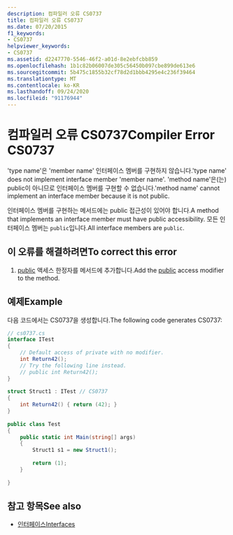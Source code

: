 ```yaml
---
description: 컴파일러 오류 CS0737
title: 컴파일러 오류 CS0737
ms.date: 07/20/2015
f1_keywords:
- CS0737
helpviewer_keywords:
- CS0737
ms.assetid: d2247770-5546-46f2-a01d-8e2ebfcbb859
ms.openlocfilehash: 1b1c82b06007de305c56450b097cbe899de613e6
ms.sourcegitcommit: 5b475c1855b32cf78d2d1bbb4295e4c236f39464
ms.translationtype: MT
ms.contentlocale: ko-KR
ms.lasthandoff: 09/24/2020
ms.locfileid: "91176944"
---
```

# <a name="compiler-error-cs0737"></a><span data-ttu-id="4e38b-103">컴파일러 오류 CS0737</span><span class="sxs-lookup"><span data-stu-id="4e38b-103">Compiler Error CS0737</span></span>

<span data-ttu-id="4e38b-104">'type name'은 'member name' 인터페이스 멤버를 구현하지 않습니다.</span><span class="sxs-lookup"><span data-stu-id="4e38b-104">'type name' does not implement interface member 'member name'.</span></span> <span data-ttu-id="4e38b-105">'method name'은(는) public이 아니므로 인터페이스 멤버를 구현할 수 없습니다.</span><span class="sxs-lookup"><span data-stu-id="4e38b-105">'method name' cannot implement an interface member because it is not public.</span></span>  
  
 <span data-ttu-id="4e38b-106">인터페이스 멤버를 구현하는 메서드에는 public 접근성이 있어야 합니다.</span><span class="sxs-lookup"><span data-stu-id="4e38b-106">A method that implements an interface member must have public accessibility.</span></span> <span data-ttu-id="4e38b-107">모든 인터페이스 멤버는 `public`입니다.</span><span class="sxs-lookup"><span data-stu-id="4e38b-107">All interface members are `public`.</span></span>  
  
## <a name="to-correct-this-error"></a><span data-ttu-id="4e38b-108">이 오류를 해결하려면</span><span class="sxs-lookup"><span data-stu-id="4e38b-108">To correct this error</span></span>  
  
1. <span data-ttu-id="4e38b-109">[public](../language-reference/keywords/public.md) 액세스 한정자를 메서드에 추가합니다.</span><span class="sxs-lookup"><span data-stu-id="4e38b-109">Add the [public](../language-reference/keywords/public.md) access modifier to the method.</span></span>  
  
## <a name="example"></a><span data-ttu-id="4e38b-110">예제</span><span class="sxs-lookup"><span data-stu-id="4e38b-110">Example</span></span>  

 <span data-ttu-id="4e38b-111">다음 코드에서는 CS0737을 생성합니다.</span><span class="sxs-lookup"><span data-stu-id="4e38b-111">The following code generates CS0737:</span></span>  
  
```csharp  
// cs0737.cs  
interface ITest  
{  
    // Default access of private with no modifier.  
    int Return42();  
    // Try the following line instead.  
    // public int Return42();  
}  
  
struct Struct1 : ITest // CS0737  
{  
    int Return42() { return (42); }  
}  
  
public class Test  
{  
    public static int Main(string[] args)  
    {  
        Struct1 s1 = new Struct1();  
  
        return (1);  
    }  
  
}  
```  
  
## <a name="see-also"></a><span data-ttu-id="4e38b-112">참고 항목</span><span class="sxs-lookup"><span data-stu-id="4e38b-112">See also</span></span>

- [<span data-ttu-id="4e38b-113">인터페이스</span><span class="sxs-lookup"><span data-stu-id="4e38b-113">Interfaces</span></span>](../programming-guide/interfaces/index.md)
